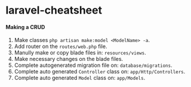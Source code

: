 # laravel-cheatsheet

#### Making a CRUD
1. Make classes `php artisan make:model <ModelName> -a`.
2. Add router on the `routes/web.php` file.
3. Manully make or copy blade files in: `resources/views`.
4. Make necessary changes on the blade files.
5. Complete autogenerated migration file on: `database/migrations`.
6. Complete auto generated `Controller` class on: `app/Http/Controllers`.
7. Complete auto generated `Model` class on: `app/Models`.

